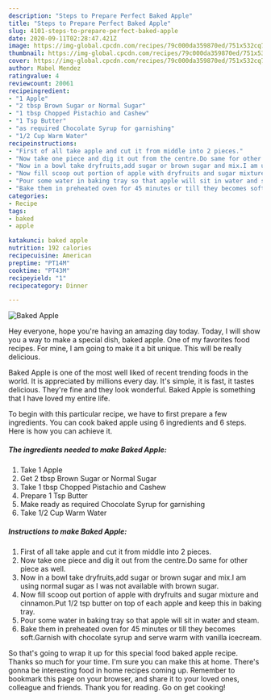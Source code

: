```yaml
---
description: "Steps to Prepare Perfect Baked Apple"
title: "Steps to Prepare Perfect Baked Apple"
slug: 4101-steps-to-prepare-perfect-baked-apple
date: 2020-09-11T02:28:47.421Z
image: https://img-global.cpcdn.com/recipes/79c000da359870ed/751x532cq70/baked-apple-recipe-main-photo.jpg
thumbnail: https://img-global.cpcdn.com/recipes/79c000da359870ed/751x532cq70/baked-apple-recipe-main-photo.jpg
cover: https://img-global.cpcdn.com/recipes/79c000da359870ed/751x532cq70/baked-apple-recipe-main-photo.jpg
author: Mabel Mendez
ratingvalue: 4
reviewcount: 20061
recipeingredient:
- "1 Apple"
- "2 tbsp Brown Sugar or Normal Sugar"
- "1 tbsp Chopped Pistachio and Cashew"
- "1 Tsp Butter"
- "as required Chocolate Syrup for garnishing"
- "1/2 Cup Warm Water"
recipeinstructions:
- "First of all take apple and cut it from middle into 2 pieces."
- "Now take one piece and dig it out from the centre.Do same for other piece as well."
- "Now in a bowl take dryfruits,add sugar or brown sugar and mix.I am using normal sugar as I was not available with brown sugar."
- "Now fill scoop out portion of apple with dryfruits and sugar mixture and cinnamon.Put 1/2 tsp butter on top of each apple and keep this in baking tray."
- "Pour some water in baking tray so that apple will sit in water and steam."
- "Bake them in preheated oven for 45 minutes or till they becomes soft.Garnish with chocolate syrup and serve warm with vanilla icecream."
categories:
- Recipe
tags:
- baked
- apple

katakunci: baked apple 
nutrition: 192 calories
recipecuisine: American
preptime: "PT14M"
cooktime: "PT43M"
recipeyield: "1"
recipecategory: Dinner

---
```



![Baked Apple](https://img-global.cpcdn.com/recipes/79c000da359870ed/751x532cq70/baked-apple-recipe-main-photo.jpg)

Hey everyone, hope you're having an amazing day today. Today, I will show you a way to make a special dish, baked apple. One of my favorites food recipes. For mine, I am going to make it a bit unique. This will be really delicious.

Baked Apple is one of the most well liked of recent trending foods in the world. It is appreciated by millions every day. It's simple, it is fast, it tastes delicious. They're fine and they look wonderful. Baked Apple is something that I have loved my entire life.




To begin with this particular recipe, we have to first prepare a few ingredients. You can cook baked apple using 6 ingredients and 6 steps. Here is how you can achieve it.

<!--inarticleads1-->

##### The ingredients needed to make Baked Apple:

1. Take 1 Apple
1. Get 2 tbsp Brown Sugar or Normal Sugar
1. Take 1 tbsp Chopped Pistachio and Cashew
1. Prepare 1 Tsp Butter
1. Make ready as required Chocolate Syrup for garnishing
1. Take 1/2 Cup Warm Water




<!--inarticleads2-->

##### Instructions to make Baked Apple:

1. First of all take apple and cut it from middle into 2 pieces.
1. Now take one piece and dig it out from the centre.Do same for other piece as well.
1. Now in a bowl take dryfruits,add sugar or brown sugar and mix.I am using normal sugar as I was not available with brown sugar.
1. Now fill scoop out portion of apple with dryfruits and sugar mixture and cinnamon.Put 1/2 tsp butter on top of each apple and keep this in baking tray.
1. Pour some water in baking tray so that apple will sit in water and steam.
1. Bake them in preheated oven for 45 minutes or till they becomes soft.Garnish with chocolate syrup and serve warm with vanilla icecream.




So that's going to wrap it up for this special food baked apple recipe. Thanks so much for your time. I'm sure you can make this at home. There's gonna be interesting food in home recipes coming up. Remember to bookmark this page on your browser, and share it to your loved ones, colleague and friends. Thank you for reading. Go on get cooking!
